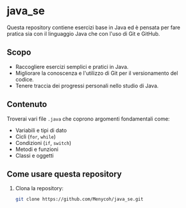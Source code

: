 # java_se

Questa repository contiene esercizi base in Java ed è pensata per fare pratica sia con il linguaggio Java che con l'uso di Git e GitHub.

## Scopo

- Raccogliere esercizi semplici e pratici in Java.
- Migliorare la conoscenza e l'utilizzo di Git per il versionamento del codice.
- Tenere traccia dei progressi personali nello studio di Java.

## Contenuto

Troverai vari file `.java` che coprono argomenti fondamentali come:
- Variabili e tipi di dato
- Cicli (`for`, `while`)
- Condizioni (`if`, `switch`)
- Metodi e funzioni
- Classi e oggetti

## Come usare questa repository

1. Clona la repository:
   ```bash
   git clone https://github.com/Menycoh/java_se.git